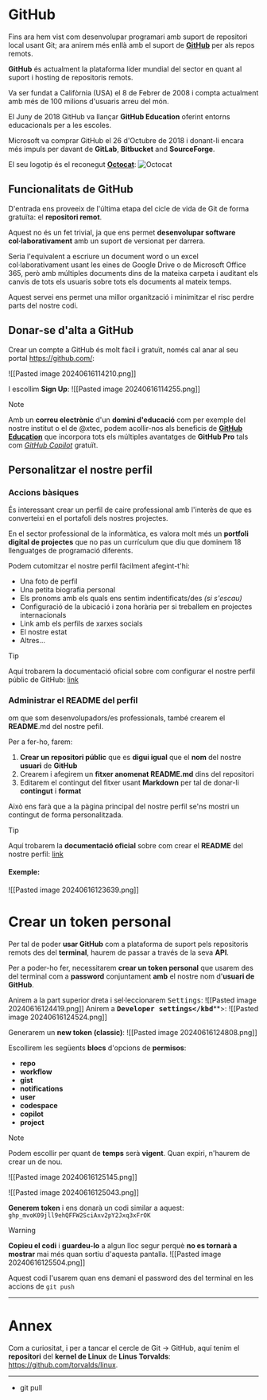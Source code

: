 # GitHub
Fins ara hem vist com desenvolupar programari amb suport de repositori local usant Git; ara anirem més enllà amb el suport de **[GitHub](https://github.com/)** per als repos remots.

**GitHub** és actualment la plataforma líder mundial del sector en quant al suport i hosting de repositoris remots.

Va ser fundat a Califòrnia (USA) el 8 de Febrer de 2008 i compta actualment amb més de 100 milions d'usuaris arreu del món.

El Juny de 2018 GitHub va llançar **GitHub Education** oferint entorns educacionals per a les escoles.

Microsoft va comprar GitHub el 26 d'Octubre de 2018 i donant-li encara més impuls per davant de **GitLab**, **Bitbucket** and **SourceForge**.

El seu logotip és el reconegut [**Octocat**](https://octodex.github.com/):
![Octocat](https://octodex.github.com/images/original.png)
## Funcionalitats de GitHub
D'entrada ens proveeix de l'última etapa del cicle de vida de Git de forma gratuïta: el **repositori remot**.

Aquest no és un fet trivial, ja que ens permet **desenvolupar software col·laborativament** amb un suport de versionat per darrera.

Seria l'equivalent a escriure un document word o un excel col·laborativament usant les eines de Google Drive o de Microsoft Office 365, però amb múltiples documents dins de la mateixa carpeta i auditant els canvis de tots els usuaris sobre tots els documents al mateix temps.

Aquest servei ens permet una millor organització i minimitzar el risc perdre parts del nostre codi.

## Donar-se d'alta a GitHub
Crear un compte a GitHub és molt fàcil i gratuït, només cal anar al seu portal https://github.com/:

![[Pasted image 20240616114210.png]]

I escollim **Sign Up**:
![[Pasted image 20240616114255.png]]

>[!NOTE]
>Amb un **correu electrònic** d'un **domini d'educació** com per exemple del nostre institut o el de @xtec, podem acollir-nos als beneficis de **[GitHub Education](https://github.com/edu/students)** que incorpora tots els múltiples avantatges de **GitHub Pro** tals com *[GitHub Copilot](https://github.com/features/copilot)* gratuït.

## Personalitzar el nostre perfil

### Accions bàsiques
És interessant crear un perfil de caire professional amb l'interès de que es converteixi en el portafoli dels nostres projectes.

En el sector professional de la informàtica, es valora molt més un **portfoli digital de projectes** que no pas un currículum que diu que dominem 18 llenguatges de programació diferents.

Podem cutomitzar el nostre perfil fàcilment afegint-t'hi:
- Una foto de perfil
- Una petita biografia personal
- Els pronoms amb els quals ens sentim indentificats/des *(si s'escau)*
- Configuració de la ubicació i zona horària per si treballem en projectes internacionals
- Link amb els perfils de xarxes socials
- El nostre estat
- Altres...

>[!TIP]
>Aquí trobarem la documentació oficial sobre com configurar el nostre perfil públic de GitHub: [link](https://docs.github.com/es/account-and-profile/setting-up-and-managing-your-github-profile/customizing-your-profile/personalizing-your-profile)

### Administrar el README del perfil
om que som desenvolupadors/es professionals, també crearem el **README**.md del nostre pefil. 

Per a fer-ho, farem:
1. **Crear un repositori públic** que es **digui igual** que el **nom** del nostre **usuari** de **GitHub**
2. Crearem i afegirem un **fitxer anomenat README.md** dins del repositori
3. Editarem el contingut del fitxer usant **Markdown** per tal de donar-li **contingut** i **format**

Això ens farà que a la pàgina principal del nostre perfil se'ns mostri un contingut de forma personalitzada.

>[!TIP]
>Aquí trobarem la **documentació oficial** sobre com crear el **README** del nostre perfil: [link](https://docs.github.com/es/account-and-profile/setting-up-and-managing-your-github-profile/customizing-your-profile/managing-your-profile-readme)

#### Exemple:
![[Pasted image 20240616123639.png]]


# Crear un token personal
Per tal de poder **usar GitHub** com a plataforma de suport pels repositoris remots des del **terminal**, haurem de passar a través de la seva **API**.

Per a poder-ho fer, necessitarem **crear un token personal** que usarem des del terminal com a **password** conjuntament **amb** el nostre nom d'**usuari de GitHub**.

Anirem a la part superior dreta i sel·leccionarem <kbd>Settings</kbd>:
![[Pasted image 20240616124419.png]]
Anirem a **<kbd>Developer settings</kbd****>:
![[Pasted image 20240616124524.png]]

Generarem un **new token (classic)**:
![[Pasted image 20240616124808.png]]

Escollirem les següents **blocs** d'opcions de **permisos**:
- **repo**
- **workflow**
- **gist**
- **notifications**
- **user**
- **codespace**
- **copilot**
- **project**

>[!NOTE]
>Podem escollir per quant de **temps** serà **vigent**.
>Quan expiri, n'haurem de crear un de nou.

![[Pasted image 20240616125145.png]]

![[Pasted image 20240616125043.png]]


**Generem token** i ens donarà un codi similar a aquest: `ghp_mvoK09jll9ehQFFW2SciAxv2pY2Jxq3xFrOK`

>[!WARNING]
>**Copieu el codi** i **guardeu-lo** a algun lloc segur perquè **no es tornarà a mostrar** mai més quan sortiu d'aquesta pantalla.
>![[Pasted image 20240616125504.png]]

Aquest codi l'usarem quan ens demani el password des del terminal en les accions de `git push`

****
# Annex
Com a curiositat, i per a tancar el cercle de Git -> GitHub, aquí tenim el **repositori** del **kernel de Linux** de **Linus Torvalds**: https://github.com/torvalds/linux.



---
- git pull
